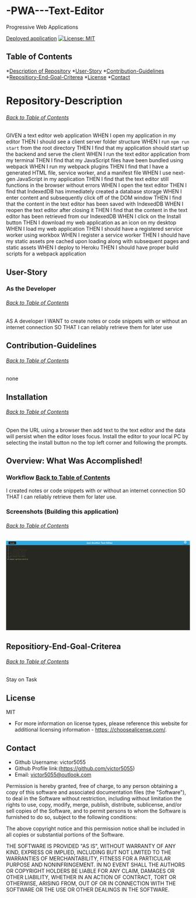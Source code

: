 # -PWA---Text-Editor
Progressive Web Applications

[Deployed application](https://damp-reaches-26993.herokuapp.com/)
[![License: MIT](https://img.shields.io/badge/License-MIT-yellow.svg)](https://opensource.org/licenses/MIT)

## Table of Contents
*[Description of Repository](#Repository-Description)
*[User-Story](#User-Story)
*[Contribution-Guidelines](#Contribution-Guidelines)
*[Repositiory-End-Goal-Criterea](#Repositiory-End-Goal-Criterea)
*[License](#License)
*[Contact](#Contact)
    
 # Repository-Description
###### [Back to Table of Contents](#Table-of-Contents)
GIVEN a text editor web application
WHEN I open my application in my editor
THEN I should see a client server folder structure
WHEN I run `npm run start` from the root directory
THEN I find that my application should start up the backend and serve the client
WHEN I run the text editor application from my terminal
THEN I find that my JavaScript files have been bundled using webpack
WHEN I run my webpack plugins
THEN I find that I have a generated HTML file, service worker, and a manifest file
WHEN I use next-gen JavaScript in my application
THEN I find that the text editor still functions in the browser without errors
WHEN I open the text editor
THEN I find that IndexedDB has immediately created a database storage
WHEN I enter content and subsequently click off of the DOM window
THEN I find that the content in the text editor has been saved with IndexedDB
WHEN I reopen the text editor after closing it
THEN I find that the content in the text editor has been retrieved from our IndexedDB
WHEN I click on the Install button
THEN I download my web application as an icon on my desktop
WHEN I load my web application
THEN I should have a registered service worker using workbox
WHEN I register a service worker
THEN I should have my static assets pre cached upon loading along with subsequent pages and static assets
WHEN I deploy to Heroku
THEN I should have proper build scripts for a webpack application


    
## User-Story
### As the Developer
###### [Back to Table of Contents](#Table-of-Contents)
AS A developer
I WANT to create notes or code snippets with or without an internet connection
SO THAT I can reliably retrieve them for later use



## Contribution-Guidelines
###### [Back to Table of Contents](#Table-of-Contents)
none

## Installation
###### [Back to Table of Contents](#Table-of-Contents)
Open the URL using a browser then add text to the text editor and the data will persist when the editor loses focus. Install the editor to your local PC by selecting the install button no the top left corner and following the prompts.

## Overview: What Was Accomplished!
### Workflow [Back to Table of Contents](#Table-of-Contents)
I created notes or code snippets with or without an internet connection SO THAT I can reliably retrieve them for later use.


### Screenshots (Building this application)
###### [Back to Table of Contents](#Table-of-Contents)
![](./JATE%20img.PNG)

    

## Repositiory-End-Goal-Criterea
###### [Back to Table of Contents](#Table-of-Contents)
Stay on Task
    
## License
MIT
* For more information on license types, please reference this website
for additional licensing information - [https: //choosealicense.com/](https://choosealicense.com/).

    
## Contact
* Github Username: victor5055
* Github Profile link:(https://github.com/victor5055)
* Email: victor5055@outlook.com

Permission is hereby granted, free of charge, to any person obtaining a copy of this software and associated documentation files (the "Software"), to deal in the Software without restriction, including without limitation the rights to use, copy, modify, merge, publish, distribute, sublicense, and/or sell copies of the Software, and to permit persons to whom the Software is furnished to do so, subject to the following conditions:

The above copyright notice and this permission notice shall be included in all copies or substantial portions of the Software.

THE SOFTWARE IS PROVIDED "AS IS", WITHOUT WARRANTY OF ANY KIND, EXPRESS OR IMPLIED, INCLUDING BUT NOT LIMITED TO THE WARRANTIES OF MERCHANTABILITY, FITNESS FOR A PARTICULAR PURPOSE AND NONINFRINGEMENT. IN NO EVENT SHALL THE AUTHORS OR COPYRIGHT HOLDERS BE LIABLE FOR ANY CLAIM, DAMAGES OR OTHER LIABILITY, WHETHER IN AN ACTION OF CONTRACT, TORT OR OTHERWISE, ARISING FROM, OUT OF OR IN CONNECTION WITH THE SOFTWARE OR THE USE OR OTHER DEALINGS IN THE SOFTWARE.